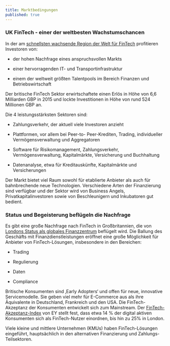 ```yaml
---
title: Marktbedingungen
published: true
---
```


### UK FinTech - einer der weltbesten Wachstumschancen

In der am [schnellsten wachsende Region der Welt für FinTech](https://www.gov.uk/government/publications/uk-fintech-on-the-cutting-edge) profitieren Investoren von:

- der hohen Nachfrage eines anspruchsvollen Markts

- einer hervorragenden IT- und Transportinfrastruktur

- einem der weltweit größten Talentpools im Bereich Finanzen und Betriebswirtschaft

Der britische FinTech Sektor erwirtschaftete einen Erlös in Höhe von 6,6 Milliarden GBP in 2015 und lockte Investitionen in Höhe von rund 524 Millionen GBP an.

Die 4 leistungsstärksten Sektoren sind:

- Zahlungsverkehr, der aktuell viele Investoren anzieht

- Plattformen, vor allem bei Peer-to- Peer-Krediten, Trading, individueller Vermögensverwaltung und Aggregatoren

- Software für Risikomanagement, Zahlungsverkehr, Vermögensverwaltung, Kapitalmärkte, Versicherung und Buchhaltung

- Datenanalyse, etwa für Kreditauskünfte, Kapitalmärkte und Versicherungen

Der Markt bietet viel Raum sowohl für etablierte Anbieter als auch für bahnbrechende neue Technologien. Verschiedene Arten der Finanzierung sind verfügbar und der Sektor wird von Business Angels, Privatkapitalinvestoren sowie von Beschleunigern und Inkubatoren gut bedient.

### Status und Begeisterung beflügeln die Nachfrage

Es gibt eine große Nachfrage nach FinTech in Großbritannien, die von [Londons Status als globales Finanzzentrum](http://www.longfinance.net/global-financial-centres-index-20/1037-gfci-20.html) beflügelt wird. Die Ballung des Geschäfts mit Finanzdienstleistungen eröffnet eine große Möglichkeit für Anbieter von FinTech-Lösungen, insbesondere in den Bereichen:

- Trading

- Regulierung

- Daten

- Compliance

Britische Konsumenten sind ‚Early Adopters‘ und offen für neue, innovative Servicemodelle. Sie geben viel mehr für E-Commerce aus als ihre Äquivalente in Deutschland, Frankreich und den USA. Die FinTech-Akzeptanz der Konsumenten entwickelt sich zum Mainstream. Der [FinTech-Akzeptanz-Index](http://www.ey.com/gl/en/industries/financial-services/ey-fintech-adoption-index) von EY stellt fest, dass etwa 14 % der digital aktiven Konsumenten sich als FinTech-Nutzer einordnen, bis hin zu 25% in London.

Viele kleine und mittlere Unternehmen (KMUs) haben FinTech-Lösungen eingeführt, hauptsächlich in den alternativen Finanzierung und Zahlungs-Teilsektoren.

